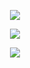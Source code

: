 <p align="center"><img src="https://imgur.com/SSqlnTP.png"/></p>
<p align="center">
  <img src="https://imgur.com/3QSCwgs.png"/>
</p>

<p align="center"><img src="https://imgur.com/SSqlnTP.png"/></p>

